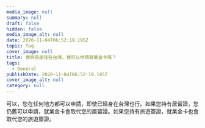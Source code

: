 ```yaml
---
media_image: null
summary: null
draft: false
hidden: false
media_image_alt: null
date: 2020-11-04T06:52:19.195Z
topic: faq
cover_image: null
title: 我目前居住在台灣，我可以申請就業金卡嗎？
tags:
  - General
publishDate: 2020-11-04T06:52:19.195Z
cover_image_alt: null
category: null
---
```

可以，您在任何地方都可以申請，即使已經身在台灣也行。如果您持有居留證，您仍舊可以申請，就業金卡會取代您的居留證。如果您持有旅遊簽證，就業金卡也會取代您的旅遊簽證。